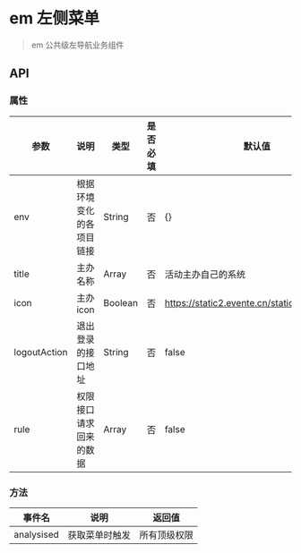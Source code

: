 # em 左侧菜单
> em 公共级左导航业务组件

<w-menu :env="env" :rule="menuTestRule" class="demo" logoutAction="https://www.easy-mock.com/mock/5ab386ecca15e11ded65b593/chinese/getLoginOutCallBackUrl"></w-menu>

## API

### 属性

|参数|说明|类型|是否必填|默认值|
|---|----|---|-------|-----|
|env|根据环境变化的各项目链接|String|否|{}|
|title|主办名称|Array|否|活动主办自己的系统|
|icon|主办icon|Boolean|否|https://static2.evente.cn/static/img/icon.jpg|
|logoutAction|退出登录的接口地址|String|否|false|
|rule|权限接口请求回来的数据|Array|否|false|

### 方法

|事件名|说明|返回值|
|---|------|-----|
|analysised|获取菜单时触发|所有顶级权限|

<script>
import WMenu from '../emmenu/core/menu/Menu';
//  权限测试数据
import menuTestRule from './menudata';

export default {
  data() {
    return {
      env: {
        ACCOUNT: "http://localhost:8180/",
        ACTIVITY: "http://localhost:8382/",
        API: "http://gateway.inner.evente.cn:8000",
        BEVENT: "http://localhost:8183/",
        CDN: "http://localhost:8183",
        COUPON: "http://coupon.inner.evente.cn:30390/",
        DATA: "http://localhost:8184/",
        EVENTT: "http://event.inner.evente.cn:30391/",
        FINANCE: "http://localhost:8186/",
        FORM: "http://localhost:8182/",
        FREIGHT: "http://b.inner.evente.cn:30390/",
        GATEWAY: "http://gateway.inner.evente.cn:8000/",
        GOODS: "http://goods.inner.evente.cn:30390/",
        LIGHTAVTIVE: "http://localhost:8383/",
        MARKETING: "http://localhost:8183/",
        MATCHLINK: "http://e.inner.evente.cn:30370/",
        MENBER: "http://localhost:8181/",
        NODE_ENV: "development",
        ORDER: "http://localhost:8185/",
      },
      menuTestRule,
    };
  },
  components: {
    WMenu,
  },
  methods: {
    getAllData(val){
      console.log('获取所有的值',val)
    }
  },
}
</script>

<style lang="scss">
@import '../emmenu/assets/css/menu.scss';

.demo {
  position: relative;
  height: 500px;
}

.page {
  position: relative;
  z-index: 9999;
  padding-left: 0;
  margin-left: 20rem;
}
</style>
